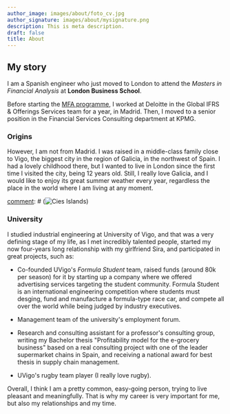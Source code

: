 ```yaml
---
author_image: images/about/foto_cv.jpg
author_signature: images/about/mysignature.png
description: This is meta description.
draft: false
title: About
---
```


## My story

I am a Spanish engineer who just moved to London to attend the *Masters in Financial  Analysis* at **London Business School**.

Before starting the [MFA programme](<https://www.london.edu/masters-degrees/masters-in-financial-analysis>), I worked at Deloitte in the Global IFRS & Offerings Services team for a year, in Madrid. Then, I moved to a senior position in the Financial Services Consulting department at KPMG.

### Origins

However, I am not from Madrid. I was raised in a middle-class family close to Vigo, the biggest city in the region of Galicia, in the northwest of Spain. I had a lovely childhood there, but I wanted to live in London since the first time I visited the city, being 12 years old. Still, I really love Galicia, and I would like to enjoy its great summer weather every year, regardless the place in the world where I am living at any moment.

[comment]: # (This picture of Cies Islands summarize quite well Galician landscape:)

[comment]: # (![Cies Islands](https://viajes.nationalgeographic.com.es/medio/2020/02/25/islas-cies_ddb4cf63_1254x836.jpg))

### University

I studied industrial engineering at University of Vigo, and that was a very defining stage of my life, as I met incredibly talented people, started my now four-years long relationship with my girlfriend Sira, and participated in great projects, such as:

- Co-founded UVigo's *Formula Student* team, raised funds (around 80k per season) for it by starting up a company where we offered advertising services targeting the student community. Formula Student is an international engineering competition where students must desging, fund and manufacture a formula-type race car, and compete all over the world while being judged by industry executives.

- Management team of the university's employment forum.

- Research and consulting assistant for a professor's consulting group, writing my Bachelor thesis "Profitability model for the e-grocery business" based on a real consulting project with one of the leader supermarket chains in Spain, and receiving a national award for best thesis in supply chain management.

- UVigo's rugby team player (I really love rugby).

Overall, I think I am a pretty common, easy-going person, trying to live pleasant and meaningfully. That is why my career is very important for me, but also my relationships and my time.